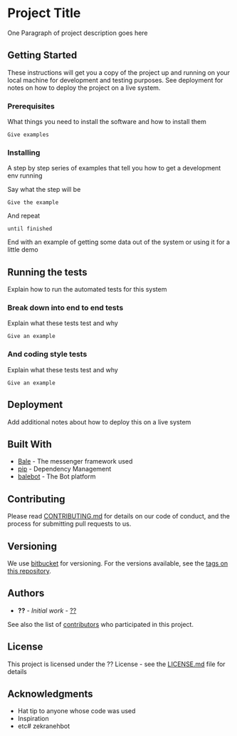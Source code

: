 # Project Title 

One Paragraph of project description goes here

## Getting Started

These instructions will get you a copy of the project up and running on your local machine for development and testing purposes. See deployment for notes on how to deploy the project on a live system.

### Prerequisites

What things you need to install the software and how to install them

```
Give examples
```

### Installing

A step by step series of examples that tell you how to get a development env running

Say what the step will be

```
Give the example
```

And repeat

```
until finished
```

End with an example of getting some data out of the system or using it for a little demo

## Running the tests

Explain how to run the automated tests for this system

### Break down into end to end tests

Explain what these tests test and why

```
Give an example
```

### And coding style tests

Explain what these tests test and why

```
Give an example
```

## Deployment

Add additional notes about how to deploy this on a live system

## Built With

* [Bale](http://bale.ai/) - The messenger framework used
* [pip](https://pypi.org/project/pip/) - Dependency Management
* [balebot](https://github.com/balemessenger/bale-bot-python) - The Bot platform

## Contributing

Please read [CONTRIBUTING.md](https://gist.github.com/PurpleBooth/b24679402957c63ec426) for details on our code of conduct, and the process for submitting pull requests to us.

## Versioning

We use [bitbucket](http://bitbucket.voroodi.ir:8080/) for versioning. For the versions available, see the [tags on this repository](https://github.com/your/project/tags). 

## Authors

* **??** - *Initial work* - [??](https://github.com/??)

See also the list of [contributors](https://github.com/your/project/contributors) who participated in this project.

## License

This project is licensed under the ?? License - see the [LICENSE.md](LICENSE.md) file for details

## Acknowledgments

* Hat tip to anyone whose code was used
* Inspiration
* etc# zekranehbot

